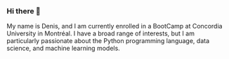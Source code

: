 ### Hi there 👋

My name is Denis, and I am currently enrolled in a BootCamp at Concordia University in Montréal. I have a broad range of interests, but I am particularly passionate about the Python programming language, data science, and machine learning models.


<!--
**Denis-Frizat/Denis-Frizat** is a ✨ _special_ ✨ repository because its `README.md` (this file) appears on your GitHub profile.

Here are some ideas to get you started:

- 🔭 I’m currently working on ...
- 🌱 I’m currently learning ...
- 👯 I’m looking to collaborate on ...
- 🤔 I’m looking for help with ...
- 💬 Ask me about ...
- 📫 How to reach me: ...
- 😄 Pronouns: ...
- ⚡ Fun fact: ...
-->
